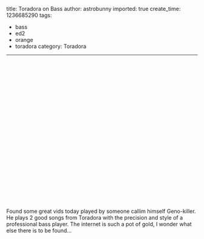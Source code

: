 title: Toradora on Bass
author: astrobunny
imported: true
create_time: 1236685290
tags:
- bass
- ed2
- orange
- toradora
category: Toradora
---
<object width="500" height="375"><param name="movie" value="http://www.youtube.com/v/JTbhz0-Btcw&amp;hl=en&amp;fs=1">
<param name="allowFullScreen" value="true">
<param name="allowscriptaccess" value="always">
<embed src="http://www.youtube.com/v/JTbhz0-Btcw&amp;hl=en&amp;fs=1" type="application/x-shockwave-flash" allowscriptaccess="always" allowfullscreen="true" width="500" height="375"></embed></object>  
  
Found some great vids today played by someone callim himself Geno-killer. He plays 2 good songs from Toradora with the precision and style of a professional bass player. The internet is such a pot of gold, I wonder what else there is to be found...  
  
<object width="500" height="375"><param name="movie" value="http://www.youtube.com/v/i9j7J1VYfyI&amp;hl=en&amp;fs=1">
<param name="allowFullScreen" value="true">
<param name="allowscriptaccess" value="always">
<embed src="http://www.youtube.com/v/i9j7J1VYfyI&amp;hl=en&amp;fs=1" type="application/x-shockwave-flash" allowscriptaccess="always" allowfullscreen="true" width="500" height="375"></embed></object>